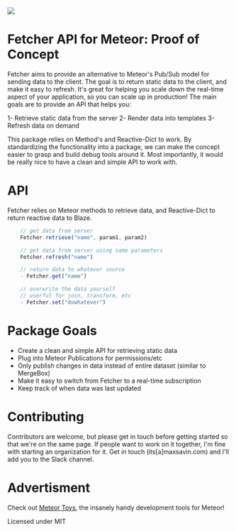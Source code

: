 <img src="https://raw.githubusercontent.com/msavin/Fetcher/master/public/meme.jpg">

# Fetcher API for Meteor: Proof of Concept

Fetcher aims to provide an alternative to Meteor's Pub/Sub model for sending data to the client. The goal is to return static data to the client, and make it easy to refresh. It's great for helping you scale down the real-time aspect of your application, so you can scale up in production! The main goals are to provide an API that helps you: 

  1- Retrieve static data from the server
  2- Render data into templates
  3- Refresh data on demand 

This package relies on Method's and Reactive-Dict to work. By standardizing the functionality into a package, we can make the concept easier to grasp and build debug tools around it. Most importantly, it would be really nice to have a clean and simple API to work with. 

# API
Fetcher relies on Meteor methods to retrieve data, and Reactive-Dict to return reactive data to Blaze.
```javascript
	// get data from server
	Fetcher.retrieve("name", param1, param2)

	// get data from server using same parameters
	Fetcher.refresh("name")

	// return data to whatever source
	- Fetcher.get("name")

	// overwrite the data yourself
	// userful for join, transform, etc
	- Fetcher.set("dowhatever")  
```

# Package Goals
 - Create a clean and simple API for retrieving static data
 - Plug into Meteor Publications for permissions/etc
 - Only publish changes in data instead of entire dataset (similar to MergeBox)
 - Make it easy to switch from Fetcher to a real-time subscription
 - Keep track of when data was last updated

# Contributing
Contributors are welcome, but please get in touch before getting started so that we're on the same page. If people want to work on it together, I'm fine with starting an organization for it. Get in touch (its[a]maxsavin.com) and I'll add you to the Slack channel.

# Advertisment
Check out <a href="http://meteor.toys">Meteor Toys</a>, the insanely handy development tools for Meteor!

Licensed under MIT